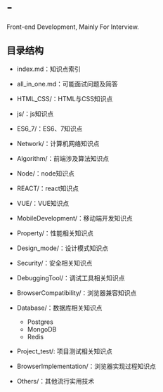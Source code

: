 # -
Front-end Development, Mainly For Interview.

## 目录结构

+ index.md：知识点索引
+ all_in_one.md：可能面试问题及简答


+ HTML_CSS/：HTML与CSS知识点
+ js/：js知识点
+ ES6_7/：ES6、7知识点
+ Network/：计算机网络知识点
+ Algorithm/：前端涉及算法知识点


+ Node/：node知识点
+ REACT/：react知识点
+ VUE/：VUE知识点


+ MobileDevelopment/：移动端开发知识点
+ Property/：性能相关知识点
+ Design_mode/：设计模式知识点
+ Security/：安全相关知识点
+ DebuggingTool/：调试工具相关知识点
+ BrowserCompatibility/：浏览器兼容知识点
+ Database/：数据库相关知识点
    + Postgres
    + MongoDB
    + Redis
+ Project_test/: 项目测试相关知识点


+ BrowserImplementation/：浏览器实现过程知识点

+ Others/：其他流行实用技术
